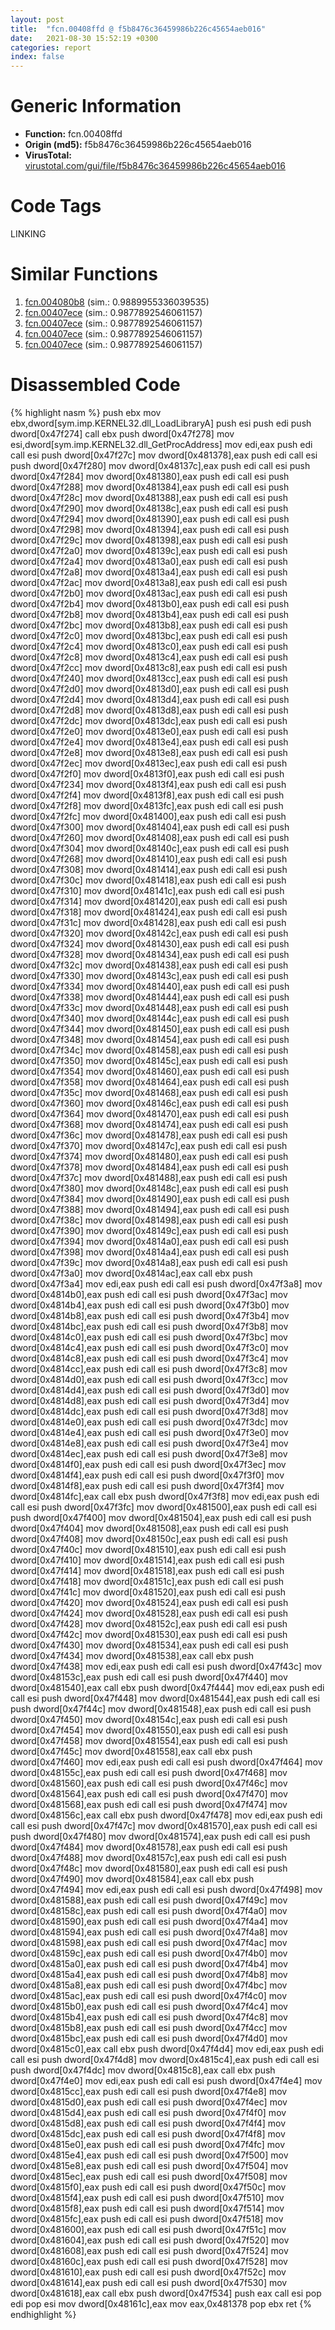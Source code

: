 ```yaml
---
layout: post
title:  "fcn.00408ffd @ f5b8476c36459986b226c45654aeb016"
date:   2021-08-30 15:52:19 +0300
categories: report
index: false
---
```


# Generic Information
- **Function:** fcn.00408ffd
- **Origin (md5):** f5b8476c36459986b226c45654aeb016
- **VirusTotal:** [virustotal.com/gui/file/f5b8476c36459986b226c45654aeb016][virustotal_ref]

# Code Tags
<span class="tag" id="LINKING">LINKING</span>


# Similar Functions

1. [fcn.004080b8][similar_1_ref] (sim.: 0.9889955336039535)
2. [fcn.00407ece][similar_2_ref] (sim.: 0.9877892546061157)
3. [fcn.00407ece][similar_3_ref] (sim.: 0.9877892546061157)
4. [fcn.00407ece][similar_4_ref] (sim.: 0.9877892546061157)
5. [fcn.00407ece][similar_5_ref] (sim.: 0.9877892546061157)


# Disassembled Code

{% highlight nasm %}
push ebx
mov ebx,dword[sym.imp.KERNEL32.dll_LoadLibraryA]
push esi
push edi
push dword[0x47f274]
call ebx
push dword[0x47f278]
mov esi,dword[sym.imp.KERNEL32.dll_GetProcAddress]
mov edi,eax
push edi
call esi
push dword[0x47f27c]
mov dword[0x481378],eax
push edi
call esi
push dword[0x47f280]
mov dword[0x48137c],eax
push edi
call esi
push dword[0x47f284]
mov dword[0x481380],eax
push edi
call esi
push dword[0x47f288]
mov dword[0x481384],eax
push edi
call esi
push dword[0x47f28c]
mov dword[0x481388],eax
push edi
call esi
push dword[0x47f290]
mov dword[0x48138c],eax
push edi
call esi
push dword[0x47f294]
mov dword[0x481390],eax
push edi
call esi
push dword[0x47f298]
mov dword[0x481394],eax
push edi
call esi
push dword[0x47f29c]
mov dword[0x481398],eax
push edi
call esi
push dword[0x47f2a0]
mov dword[0x48139c],eax
push edi
call esi
push dword[0x47f2a4]
mov dword[0x4813a0],eax
push edi
call esi
push dword[0x47f2a8]
mov dword[0x4813a4],eax
push edi
call esi
push dword[0x47f2ac]
mov dword[0x4813a8],eax
push edi
call esi
push dword[0x47f2b0]
mov dword[0x4813ac],eax
push edi
call esi
push dword[0x47f2b4]
mov dword[0x4813b0],eax
push edi
call esi
push dword[0x47f2b8]
mov dword[0x4813b4],eax
push edi
call esi
push dword[0x47f2bc]
mov dword[0x4813b8],eax
push edi
call esi
push dword[0x47f2c0]
mov dword[0x4813bc],eax
push edi
call esi
push dword[0x47f2c4]
mov dword[0x4813c0],eax
push edi
call esi
push dword[0x47f2c8]
mov dword[0x4813c4],eax
push edi
call esi
push dword[0x47f2cc]
mov dword[0x4813c8],eax
push edi
call esi
push dword[0x47f240]
mov dword[0x4813cc],eax
push edi
call esi
push dword[0x47f2d0]
mov dword[0x4813d0],eax
push edi
call esi
push dword[0x47f2d4]
mov dword[0x4813d4],eax
push edi
call esi
push dword[0x47f2d8]
mov dword[0x4813d8],eax
push edi
call esi
push dword[0x47f2dc]
mov dword[0x4813dc],eax
push edi
call esi
push dword[0x47f2e0]
mov dword[0x4813e0],eax
push edi
call esi
push dword[0x47f2e4]
mov dword[0x4813e4],eax
push edi
call esi
push dword[0x47f2e8]
mov dword[0x4813e8],eax
push edi
call esi
push dword[0x47f2ec]
mov dword[0x4813ec],eax
push edi
call esi
push dword[0x47f2f0]
mov dword[0x4813f0],eax
push edi
call esi
push dword[0x47f234]
mov dword[0x4813f4],eax
push edi
call esi
push dword[0x47f2f4]
mov dword[0x4813f8],eax
push edi
call esi
push dword[0x47f2f8]
mov dword[0x4813fc],eax
push edi
call esi
push dword[0x47f2fc]
mov dword[0x481400],eax
push edi
call esi
push dword[0x47f300]
mov dword[0x481404],eax
push edi
call esi
push dword[0x47f260]
mov dword[0x481408],eax
push edi
call esi
push dword[0x47f304]
mov dword[0x48140c],eax
push edi
call esi
push dword[0x47f268]
mov dword[0x481410],eax
push edi
call esi
push dword[0x47f308]
mov dword[0x481414],eax
push edi
call esi
push dword[0x47f30c]
mov dword[0x481418],eax
push edi
call esi
push dword[0x47f310]
mov dword[0x48141c],eax
push edi
call esi
push dword[0x47f314]
mov dword[0x481420],eax
push edi
call esi
push dword[0x47f318]
mov dword[0x481424],eax
push edi
call esi
push dword[0x47f31c]
mov dword[0x481428],eax
push edi
call esi
push dword[0x47f320]
mov dword[0x48142c],eax
push edi
call esi
push dword[0x47f324]
mov dword[0x481430],eax
push edi
call esi
push dword[0x47f328]
mov dword[0x481434],eax
push edi
call esi
push dword[0x47f32c]
mov dword[0x481438],eax
push edi
call esi
push dword[0x47f330]
mov dword[0x48143c],eax
push edi
call esi
push dword[0x47f334]
mov dword[0x481440],eax
push edi
call esi
push dword[0x47f338]
mov dword[0x481444],eax
push edi
call esi
push dword[0x47f33c]
mov dword[0x481448],eax
push edi
call esi
push dword[0x47f340]
mov dword[0x48144c],eax
push edi
call esi
push dword[0x47f344]
mov dword[0x481450],eax
push edi
call esi
push dword[0x47f348]
mov dword[0x481454],eax
push edi
call esi
push dword[0x47f34c]
mov dword[0x481458],eax
push edi
call esi
push dword[0x47f350]
mov dword[0x48145c],eax
push edi
call esi
push dword[0x47f354]
mov dword[0x481460],eax
push edi
call esi
push dword[0x47f358]
mov dword[0x481464],eax
push edi
call esi
push dword[0x47f35c]
mov dword[0x481468],eax
push edi
call esi
push dword[0x47f360]
mov dword[0x48146c],eax
push edi
call esi
push dword[0x47f364]
mov dword[0x481470],eax
push edi
call esi
push dword[0x47f368]
mov dword[0x481474],eax
push edi
call esi
push dword[0x47f36c]
mov dword[0x481478],eax
push edi
call esi
push dword[0x47f370]
mov dword[0x48147c],eax
push edi
call esi
push dword[0x47f374]
mov dword[0x481480],eax
push edi
call esi
push dword[0x47f378]
mov dword[0x481484],eax
push edi
call esi
push dword[0x47f37c]
mov dword[0x481488],eax
push edi
call esi
push dword[0x47f380]
mov dword[0x48148c],eax
push edi
call esi
push dword[0x47f384]
mov dword[0x481490],eax
push edi
call esi
push dword[0x47f388]
mov dword[0x481494],eax
push edi
call esi
push dword[0x47f38c]
mov dword[0x481498],eax
push edi
call esi
push dword[0x47f390]
mov dword[0x48149c],eax
push edi
call esi
push dword[0x47f394]
mov dword[0x4814a0],eax
push edi
call esi
push dword[0x47f398]
mov dword[0x4814a4],eax
push edi
call esi
push dword[0x47f39c]
mov dword[0x4814a8],eax
push edi
call esi
push dword[0x47f3a0]
mov dword[0x4814ac],eax
call ebx
push dword[0x47f3a4]
mov edi,eax
push edi
call esi
push dword[0x47f3a8]
mov dword[0x4814b0],eax
push edi
call esi
push dword[0x47f3ac]
mov dword[0x4814b4],eax
push edi
call esi
push dword[0x47f3b0]
mov dword[0x4814b8],eax
push edi
call esi
push dword[0x47f3b4]
mov dword[0x4814bc],eax
push edi
call esi
push dword[0x47f3b8]
mov dword[0x4814c0],eax
push edi
call esi
push dword[0x47f3bc]
mov dword[0x4814c4],eax
push edi
call esi
push dword[0x47f3c0]
mov dword[0x4814c8],eax
push edi
call esi
push dword[0x47f3c4]
mov dword[0x4814cc],eax
push edi
call esi
push dword[0x47f3c8]
mov dword[0x4814d0],eax
push edi
call esi
push dword[0x47f3cc]
mov dword[0x4814d4],eax
push edi
call esi
push dword[0x47f3d0]
mov dword[0x4814d8],eax
push edi
call esi
push dword[0x47f3d4]
mov dword[0x4814dc],eax
push edi
call esi
push dword[0x47f3d8]
mov dword[0x4814e0],eax
push edi
call esi
push dword[0x47f3dc]
mov dword[0x4814e4],eax
push edi
call esi
push dword[0x47f3e0]
mov dword[0x4814e8],eax
push edi
call esi
push dword[0x47f3e4]
mov dword[0x4814ec],eax
push edi
call esi
push dword[0x47f3e8]
mov dword[0x4814f0],eax
push edi
call esi
push dword[0x47f3ec]
mov dword[0x4814f4],eax
push edi
call esi
push dword[0x47f3f0]
mov dword[0x4814f8],eax
push edi
call esi
push dword[0x47f3f4]
mov dword[0x4814fc],eax
call ebx
push dword[0x47f3f8]
mov edi,eax
push edi
call esi
push dword[0x47f3fc]
mov dword[0x481500],eax
push edi
call esi
push dword[0x47f400]
mov dword[0x481504],eax
push edi
call esi
push dword[0x47f404]
mov dword[0x481508],eax
push edi
call esi
push dword[0x47f408]
mov dword[0x48150c],eax
push edi
call esi
push dword[0x47f40c]
mov dword[0x481510],eax
push edi
call esi
push dword[0x47f410]
mov dword[0x481514],eax
push edi
call esi
push dword[0x47f414]
mov dword[0x481518],eax
push edi
call esi
push dword[0x47f418]
mov dword[0x48151c],eax
push edi
call esi
push dword[0x47f41c]
mov dword[0x481520],eax
push edi
call esi
push dword[0x47f420]
mov dword[0x481524],eax
push edi
call esi
push dword[0x47f424]
mov dword[0x481528],eax
push edi
call esi
push dword[0x47f428]
mov dword[0x48152c],eax
push edi
call esi
push dword[0x47f42c]
mov dword[0x481530],eax
push edi
call esi
push dword[0x47f430]
mov dword[0x481534],eax
push edi
call esi
push dword[0x47f434]
mov dword[0x481538],eax
call ebx
push dword[0x47f438]
mov edi,eax
push edi
call esi
push dword[0x47f43c]
mov dword[0x48153c],eax
push edi
call esi
push dword[0x47f440]
mov dword[0x481540],eax
call ebx
push dword[0x47f444]
mov edi,eax
push edi
call esi
push dword[0x47f448]
mov dword[0x481544],eax
push edi
call esi
push dword[0x47f44c]
mov dword[0x481548],eax
push edi
call esi
push dword[0x47f450]
mov dword[0x48154c],eax
push edi
call esi
push dword[0x47f454]
mov dword[0x481550],eax
push edi
call esi
push dword[0x47f458]
mov dword[0x481554],eax
push edi
call esi
push dword[0x47f45c]
mov dword[0x481558],eax
call ebx
push dword[0x47f460]
mov edi,eax
push edi
call esi
push dword[0x47f464]
mov dword[0x48155c],eax
push edi
call esi
push dword[0x47f468]
mov dword[0x481560],eax
push edi
call esi
push dword[0x47f46c]
mov dword[0x481564],eax
push edi
call esi
push dword[0x47f470]
mov dword[0x481568],eax
push edi
call esi
push dword[0x47f474]
mov dword[0x48156c],eax
call ebx
push dword[0x47f478]
mov edi,eax
push edi
call esi
push dword[0x47f47c]
mov dword[0x481570],eax
push edi
call esi
push dword[0x47f480]
mov dword[0x481574],eax
push edi
call esi
push dword[0x47f484]
mov dword[0x481578],eax
push edi
call esi
push dword[0x47f488]
mov dword[0x48157c],eax
push edi
call esi
push dword[0x47f48c]
mov dword[0x481580],eax
push edi
call esi
push dword[0x47f490]
mov dword[0x481584],eax
call ebx
push dword[0x47f494]
mov edi,eax
push edi
call esi
push dword[0x47f498]
mov dword[0x481588],eax
push edi
call esi
push dword[0x47f49c]
mov dword[0x48158c],eax
push edi
call esi
push dword[0x47f4a0]
mov dword[0x481590],eax
push edi
call esi
push dword[0x47f4a4]
mov dword[0x481594],eax
push edi
call esi
push dword[0x47f4a8]
mov dword[0x481598],eax
push edi
call esi
push dword[0x47f4ac]
mov dword[0x48159c],eax
push edi
call esi
push dword[0x47f4b0]
mov dword[0x4815a0],eax
push edi
call esi
push dword[0x47f4b4]
mov dword[0x4815a4],eax
push edi
call esi
push dword[0x47f4b8]
mov dword[0x4815a8],eax
push edi
call esi
push dword[0x47f4bc]
mov dword[0x4815ac],eax
push edi
call esi
push dword[0x47f4c0]
mov dword[0x4815b0],eax
push edi
call esi
push dword[0x47f4c4]
mov dword[0x4815b4],eax
push edi
call esi
push dword[0x47f4c8]
mov dword[0x4815b8],eax
push edi
call esi
push dword[0x47f4cc]
mov dword[0x4815bc],eax
push edi
call esi
push dword[0x47f4d0]
mov dword[0x4815c0],eax
call ebx
push dword[0x47f4d4]
mov edi,eax
push edi
call esi
push dword[0x47f4d8]
mov dword[0x4815c4],eax
push edi
call esi
push dword[0x47f4dc]
mov dword[0x4815c8],eax
call ebx
push dword[0x47f4e0]
mov edi,eax
push edi
call esi
push dword[0x47f4e4]
mov dword[0x4815cc],eax
push edi
call esi
push dword[0x47f4e8]
mov dword[0x4815d0],eax
push edi
call esi
push dword[0x47f4ec]
mov dword[0x4815d4],eax
push edi
call esi
push dword[0x47f4f0]
mov dword[0x4815d8],eax
push edi
call esi
push dword[0x47f4f4]
mov dword[0x4815dc],eax
push edi
call esi
push dword[0x47f4f8]
mov dword[0x4815e0],eax
push edi
call esi
push dword[0x47f4fc]
mov dword[0x4815e4],eax
push edi
call esi
push dword[0x47f500]
mov dword[0x4815e8],eax
push edi
call esi
push dword[0x47f504]
mov dword[0x4815ec],eax
push edi
call esi
push dword[0x47f508]
mov dword[0x4815f0],eax
push edi
call esi
push dword[0x47f50c]
mov dword[0x4815f4],eax
push edi
call esi
push dword[0x47f510]
mov dword[0x4815f8],eax
push edi
call esi
push dword[0x47f514]
mov dword[0x4815fc],eax
push edi
call esi
push dword[0x47f518]
mov dword[0x481600],eax
push edi
call esi
push dword[0x47f51c]
mov dword[0x481604],eax
push edi
call esi
push dword[0x47f520]
mov dword[0x481608],eax
push edi
call esi
push dword[0x47f524]
mov dword[0x48160c],eax
push edi
call esi
push dword[0x47f528]
mov dword[0x481610],eax
push edi
call esi
push dword[0x47f52c]
mov dword[0x481614],eax
push edi
call esi
push dword[0x47f530]
mov dword[0x481618],eax
call ebx
push dword[0x47f534]
push eax
call esi
pop edi
pop esi
mov dword[0x48161c],eax
mov eax,0x481378
pop ebx
ret
{% endhighlight %}


[similar_1_ref]: /report/fcn.004080b8@56a02334aea008c131d2741a089910fb
[similar_2_ref]: /report/fcn.00407ece@e3d061f479f25b8f541d0905c967999c
[similar_3_ref]: /report/fcn.00407ece@6e426bd8e348fab7a17ba317fb0f2d87
[similar_4_ref]: /report/fcn.00407ece@bf63ddd2300e0a74a0359de9adcc16ac
[similar_5_ref]: /report/fcn.00407ece@1266d43f34f3aa1d71c3eb8ec80f6e2f
[virustotal_ref]: https://www.virustotal.com/gui/file/f5b8476c36459986b226c45654aeb016